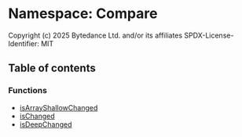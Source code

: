 # Namespace: Compare

Copyright (c) 2025 Bytedance Ltd. and/or its affiliates
SPDX-License-Identifier: MIT

## Table of contents

### Functions

* [isArrayShallowChanged](/auto-docs/free-layout-editor/functions/Compare.isArrayShallowChanged.md)
* [isChanged](/auto-docs/free-layout-editor/functions/Compare.isChanged.md)
* [isDeepChanged](/auto-docs/free-layout-editor/functions/Compare.isDeepChanged.md)
